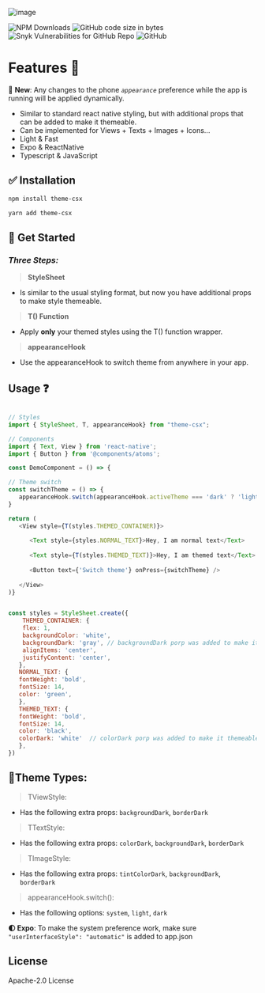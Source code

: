 ![image](https://user-images.githubusercontent.com/52489083/149637586-f0c3b5ce-6b99-431f-b821-7ca1e208073e.png)

![NPM Downloads](https://img.shields.io/npm/dw/theme-csx?logo=GIthub&style=for-the-badge) ![GitHub code size in bytes](https://img.shields.io/github/languages/code-size/KJA-Tsx/theme-csx?logo=GIthub&style=for-the-badge) ![Snyk Vulnerabilities for GitHub Repo](https://img.shields.io/snyk/vulnerabilities/github/KJA-Tsx/theme-csx?logo=GIthub&style=for-the-badge) ![GitHub](https://img.shields.io/github/license/KJA-Tsx/theme-csx?logo=GIthub&style=for-the-badge)

# Features 🚀
🌟 **New**: Any changes to the phone _`appearance`_ preference while the app is running will be applied dynamically.
- Similar to standard react native styling, but with additional props that can be added to make it themeable.
- Can be implemented for Views + Texts + Images + Icons...
- Light & Fast
- Expo & ReactNative
- Typescript & JavaScript 

## ✅ Installation 

```sh
npm install theme-csx
```


```sh 
yarn add theme-csx
```
## 📝 Get Started

### _Three Steps:_

> **StyleSheet**

- Is similar to the usual styling format, but now you have additional props to make style themeable.

> **T() Function**

- Apply **only** your themed styles using the T() function wrapper.

> **appearanceHook**

- Use the appearanceHook to switch theme from anywhere in your app.


## Usage ❓

```js

// Styles
import { StyleSheet, T, appearanceHook} from "theme-csx";

// Components 
import { Text, View } from 'react-native';
import { Button } from '@components/atoms';

const DemoComponent = () => {

// Theme switch
const switchTheme = () => {
   appearanceHook.switch(appearanceHook.activeTheme === 'dark' ? 'light' : 'dark')
}

return (
   <View style={T(styles.THEMED_CONTAINER)}>
   
      <Text style={styles.NORMAL_TEXT}>Hey, I am normal text</Text>
      
      <Text style={T(styles.THEMED_TEXT)}>Hey, I am themed text</Text>
      
      <Button text={'Switch theme'} onPress={switchTheme} />
   
   </View>
)}


const styles = StyleSheet.create({
    THEMED_CONTAINER: {
    flex: 1,
    backgroundColor: 'white',
    backgroundDark: 'gray', // backgroundDark porp was added to make it themeable
    alignItems: 'center',
    justifyContent: 'center',
   },
   NORMAL_TEXT: {
   fontWeight: 'bold',
   fontSize: 14,
   color: 'green',
   },
   THEMED_TEXT: {
   fontWeight: 'bold',
   fontSize: 14,
   color: 'black',
   colorDark: 'white'  // colorDark porp was added to make it themeable
   },
})

```
## 🚦Theme Types:

> TViewStyle:

- Has the following extra props: `backgroundDark`, `borderDark` 

> TTextStyle:

- Has the following extra props: `colorDark`, `backgroundDark`, `borderDark`


> TImageStyle:

- Has the following extra props: `tintColorDark`, `backgroundDark`, `borderDark` 

> appearanceHook.switch():

- Has the following options: `system`, `light`, `dark`

**🌓 Expo**: To make the system preference work, make sure `"userInterfaceStyle": "automatic"` is added to app.json

## License

Apache-2.0 License 
